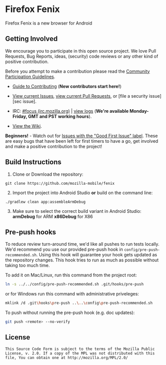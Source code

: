 # Firefox Fenix

Firefox Fenix is a new browser for Android

## Getting Involved

We encourage you to participate in this open source project. We love Pull Requests, Bug Reports, ideas, (security) code reviews or any other kind of positive contribution.

Before you attempt to make a contribution please read the [Community Participation Guidelines](https://www.mozilla.org/en-US/about/governance/policies/participation/).

* [Guide to Contributing](https://github.com/mozilla-mobile/shared-docs/blob/master/android/CONTRIBUTING.md) (**New contributors start here!**)

* [View current Issues](https://github.com/mozilla-mobile/fenix/issues), [view current Pull Requests](https://github.com/mozilla-mobile/fenix/pulls), or [file a security issue][sec issue].

* IRC: [#focus (irc.mozilla.org)](https://wiki.mozilla.org/IRC) | [view logs](https://mozilla.logbot.info/fenix/)
(**We're available Monday-Friday, GMT and PST working hours**).

* [View the Wiki](https://github.com/mozilla-mobile/fenix/wiki).

**Beginners!** - Watch  out for [Issues with the "Good First Issue" label](https://github.com/mozilla-mobile/fenix/issues?q=is%3Aopen+is%3Aissue+label%3A%22good+first+issue%22). These are easy bugs that have been left for first timers to have a go, get involved and make a positive contribution to the project!


## Build Instructions


1. Clone or Download the repository:

  ```shell
  git clone https://github.com/mozilla-mobile/fenix
  ```

2. Import the project into Android Studio **or** build on the command line:

  ```shell
  ./gradlew clean app:assembleArmDebug
  ```

3. Make sure to select the correct build variant in Android Studio:
**armDebug** for ARM
**x86Debug** for X86

## Pre-push hooks
To reduce review turn-around time, we'd like all pushes to run tests locally. We'd
recommend you use our provided pre-push hook in `config/pre-push-recommended.sh`.
Using this hook will guarantee your hook gets updated as the repository changes.
This hook tries to run as much as possible without taking too much time.

To add it on Mac/Linux, run this command from the project root:
```sh
ln -s ../../config/pre-push-recommended.sh .git/hooks/pre-push
```
or for Windows run this command with administrative priveleges:
```sh
mklink /d .git\hooks\pre-push ..\..\config\pre-push-recommended.sh
```

To push without running the pre-push hook (e.g. doc updates):
```sh
git push <remote> --no-verify
```

## License


    This Source Code Form is subject to the terms of the Mozilla Public
    License, v. 2.0. If a copy of the MPL was not distributed with this
    file, You can obtain one at http://mozilla.org/MPL/2.0/
